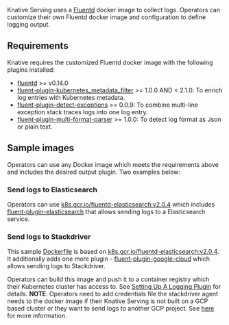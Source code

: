 
Knative Serving uses a [Fluentd](https://www.fluentd.org/) docker image to
collect logs. Operators can customize their own Fluentd docker image and
configuration to define logging output.

## Requirements

Knative requires the customized Fluentd docker image with the following plugins
installed:

- [fluentd](https://github.com/fluent/fluentd) >= v0.14.0
- [fluent-plugin-kubernetes_metadata_filter](https://github.com/fabric8io/fluent-plugin-kubernetes_metadata_filter) >=
  1.0.0 AND < 2.1.0: To enrich log entries with Kubernetes metadata.
- [fluent-plugin-detect-exceptions](https://github.com/GoogleCloudPlatform/fluent-plugin-detect-exceptions) >=
  0.0.9: To combine multi-line exception stack traces logs into one log entry.
- [fluent-plugin-multi-format-parser](https://github.com/repeatedly/fluent-plugin-multi-format-parser) >=
  1.0.0: To detect log format as Json or plain text.

## Sample images

Operators can use any Docker image which meets the requirements above and
includes the desired output plugin. Two examples below:

### Send logs to Elasticsearch

Operators can use
[k8s.gcr.io/fluentd-elasticsearch:v2.0.4](https://github.com/kubernetes/kubernetes/tree/master/cluster/addons/fluentd-elasticsearch/fluentd-es-image)
which includes
[fluent-plugin-elasticsearch](https://github.com/uken/fluent-plugin-elasticsearch)
that allows sending logs to a Elasticsearch service.

### Send logs to Stackdriver

This sample [Dockerfile](stackdriver/Dockerfile) is based on
[k8s.gcr.io/fluentd-elasticsearch:v2.0.4](https://github.com/kubernetes/kubernetes/tree/master/cluster/addons/fluentd-elasticsearch).
It additionally adds one more plugin -
[fluent-plugin-google-cloud](https://github.com/GoogleCloudPlatform/fluent-plugin-google-cloud)
which allows sending logs to Stackdriver.

Operators can build this image and push it to a container registry which their
Kubernetes cluster has access to. See
[Setting Up A Logging Plugin](/serving/setting-up-a-logging-plugin.md) for
details. **NOTE**: Operators need to add credentials file the stackdriver agent
needs to the docker image if their Knative Serving is not built on a GCP based
cluster or they want to send logs to another GCP project. See
[here](https://cloud.google.com/logging/docs/agent/authorization) for more
information.
